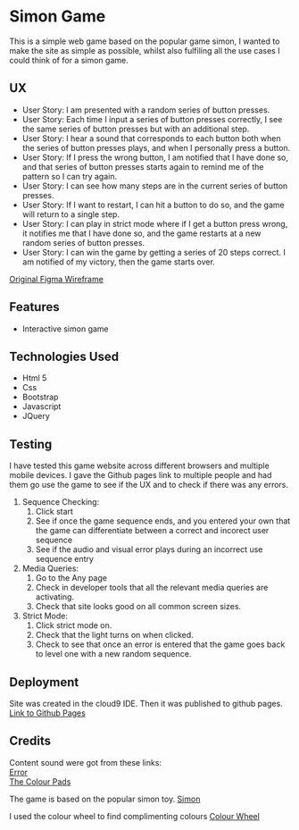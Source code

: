 <H1>Simon Game</H1>

This is a simple web game based on the popular game simon, 
I wanted to make the site as simple as possible, whilst also fulfiling all the use cases I could think of for a
simon game.

<H2>UX</h2>
<ul>
<li>User Story: I am presented with a random series of button presses.</li>
<li>User Story: Each time I input a series of button presses correctly, I see the same series of button presses but with an additional step.</li>
<li>User Story: I hear a sound that corresponds to each button both when the series of button presses plays, and when I personally press a button.</li>
<li>User Story: If I press the wrong button, I am notified that I have done so, and that series of button presses starts again to remind me of the pattern so I can try again.</li>
<li>User Story: I can see how many steps are in the current series of button presses.</li>
<li>User Story: If I want to restart, I can hit a button to do so, and the game will return to a single step.</li>
<li>User Story: I can play in strict mode where if I get a button press wrong, it notifies me that I have done so, and the game restarts at a new random series of button presses.</li>
<li>User Story: I can win the game by getting a series of 20 steps correct. I am notified of my victory, then the game starts over.</li>
</ul>

<a href="https://www.figma.com/file/f3LqiWh2yNpwli9On1VCGfbI/simon-wireframe?node-id=0%3A1">Original Figma Wireframe</a>


<h2> Features </h2>
<ul>
<li>Interactive simon game</li>
</ul>

<h2>Technologies Used</h2>
<ul>
<li>Html 5</li>
<li>Css</li>
<li>Bootstrap</li>
<li>Javascript</li>
<li>JQuery</li>
</ul></li>
</ul>

<h2>Testing</h2>
I have tested this game website across different browsers and multiple mobile devices.
I gave the Github pages link to multiple people and had them go use the game to see if the UX and to check if there was any 
errors.
<ol>
<li>Sequence Checking:
<ol><li>Click start</li>
<li>See if once the game sequence ends, and you entered your own that the game can differentiate between a correct and incorect user sequence</li>
<li>See if the audio and visual error plays during an incorrect use sequence entry</li></ol></li>


<li>Media Queries:
<ol><li>Go to the Any page</li>
<li>Check in developer tools that all the relevant media queries are activating.</li>
<li>Check that site looks good on all common screen sizes.</li></ol></li>



<li>Strict Mode:
<ol><li>Click strict mode on.</li>
<li>Check that the light turns on when clicked.</li>
<li>Check to see that once an error is entered that the game goes back to level one with a new random sequence.</li></ol></li>
</ol>



<h2>Deployment</h2>
Site was created in the cloud9 IDE. Then it was published to github pages.
<a href="https://dougd94.github.io/simon/">Link to Github Pages</a> 


<h2>Credits</h2>
Content sound were got from these links: 
<br>
<a href="https://medium.com/@arecvlohe/lets-build-a-simon-game-in-reasonreact-pt-3-sounds-27349f7b7fab">Error</a>
<br>
<a href="https://gist.github.com/micahbales/32f2afe2f33bcbafca786387bd359cbc">The Colour Pads</a>


The game is based on the popular simon toy.
<a href="https://en.wikipedia.org/wiki/Simon_(game)">Simon</a>

I used the colour wheel to find complimenting colours
<a href="https://www.sessions.edu/color-calculator/">Colour Wheel</a>